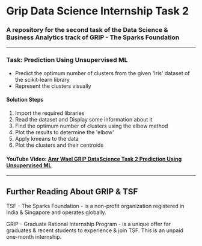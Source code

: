 # Grip Data Science Internship Task 2
### A repository for the second task of the Data Science &amp; Business Analytics track of GRIP - The Sparks Foundation
---
### Task: Prediction Using Unsupervised ML
- Predict the optimum number of clusters from the given 'Iris' dataset of the scikit-learn library
- Represent the clusters visually

#### Solution Steps
1. Import the required libraries
2. Read the dataset and Display some information about it
3. Find the optimum number of clusters using the elbow method
4. Plot the results to determine the 'elbow'
5. Apply kmeans to the data
6. Plot the clusters and their centroids

#### YouTube Video: [Amr Wael GRIP DataScience Task 2 Prediction Using Unsupervised ML](https://www.youtube.com/watch?v=ygAuJ8nh0qc)
---
## Further Reading About GRIP & TSF
TSF - The Sparks Foundation - is a non-profit organization registered in India & Singapore and operates globally.

GRIP - Graduate Rational Internship Program - is a unique offer for graduates & recent students to experience & join TSF.
This is an unpaid one-month internship.
